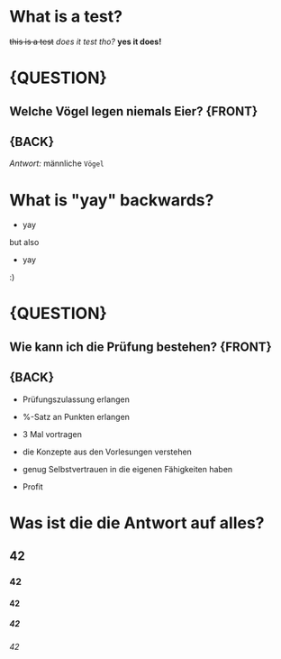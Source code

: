 <!---->
# What is a test?
~~this is a test~~
*does it test tho?*
**yes it does!**
  

# {QUESTION}
## Welche Vögel legen niemals Eier? {FRONT}

## {BACK}
*Antwort:*
männliche
```Vögel```

  

# What is "yay" backwards?

- yay

but also

- yay

:)

  

# {QUESTION}

## Wie kann ich die Prüfung bestehen? {FRONT}

## {BACK}

- Prüfungszulassung erlangen

- %-Satz an Punkten erlangen

- 3 Mal vortragen

- die Konzepte aus den Vorlesungen verstehen

- genug Selbstvertrauen in die eigenen Fähigkeiten haben

- Profit

  

# Was ist die die Antwort auf alles?
## 42
### 42
#### 42
##### 42
###### 42